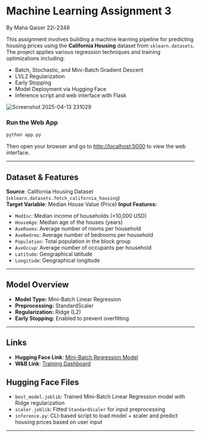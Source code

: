 # Machine Learning Assignment 3
By Maha Qaiser 22i-2348

This assignment involves building a machine learning pipeline for predicting housing prices using the **California Housing** dataset from `sklearn.datasets`. The project applies various regression techniques and training optimizations including:
- Batch, Stochastic, and Mini-Batch Gradient Descent  
- L1/L2 Regularization  
- Early Stopping  
- Model Deployment via Hugging Face  
- Inference script and web interface with Flask

![Screenshot 2025-04-13 231029](https://github.com/user-attachments/assets/3e2c1eb5-1871-4f49-be49-b13a58dd6d6f)

### Run the Web App
```bash
python app.py
```

Then open your browser and go to [http://localhost:5000](http://localhost:5000) to view the web interface.

---

## Dataset & Features
**Source**: California Housing Dataset (`sklearn.datasets.fetch_california_housing`)  
**Target Variable**: Median House Value (Price)
**Input Features:**
- `MedInc`: Median income of households (×10,000 USD)  
- `HouseAge`: Median age of the houses (years)  
- `AveRooms`: Average number of rooms per household  
- `AveBedrms`: Average number of bedrooms per household  
- `Population`: Total population in the block group  
- `AveOccup`: Average number of occupants per household  
- `Latitude`: Geographical latitude  
- `Longitude`: Geographical longitude

---

## Model Overview

- **Model Type:** Mini-Batch Linear Regression  
- **Preprocessing:** StandardScaler  
- **Regularization:** Ridge (L2)  
- **Early Stopping:** Enabled to prevent overfitting

---

## Links

- **Hugging Face Link**: [Mini-Batch Regression Model](https://huggingface.co/mahaqj/ml_assignment_3)
- **W&B Link**: [Training Dashboard](https://wandb.ai/mahaqj-/california-housing-prediction)

## Hugging Face Files
- `best_model.joblib`: Trained Mini-Batch Linear Regression model with Ridge regularization  
- `scaler.joblib`: Fitted `StandardScaler` for input preprocessing  
- `inference.py`: CLI-based script to load model + scaler and predict housing prices based on user input

---
